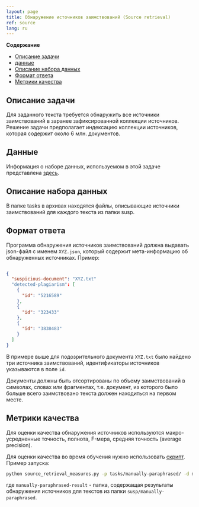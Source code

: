 ```yaml
---
layout: page
title: Обнаружение источников заимствований (Source retrieval)
ref: source
lang: ru
---
```


<!-- markdown-toc start - Don't edit this section. Run M-x markdown-toc-generate-toc again -->
**Содержание**

- [Описание задачи](#описание-задачи)
- [данные](#данные)
- [Описание набора данных](#описание-набора-данных)
- [Формат ответа](#формат-ответа)
- [Метрики качества](#метрики-качества)

<!-- markdown-toc end -->



## Описание задачи
Для заданного текста требуется обнаружить все источники заимствований 
в заранее зафиксированной коллекции источников.
Решение задачи предполагает индексацию коллекции источников,
которая содержит около 6 млн. документов.

## Данные 
Информация о наборе данных, используемом в этой задаче представлена [здесь](/content/corpora/paraplag.html#Использование-в-задаче-source-retrieval).

## Описание набора данных
В папке tasks в архивах находятся файлы,
описывающие источники заимствований для каждого текста из папки susp.

## Формат ответа
Программа обнаружения источников заимствований должна выдавать json-файл с именем `XYZ.json`,
который содержит мета-информацию об обнаруженных источниках.
Пример:
```json

{
  "suspicious-document": "XYZ.txt"
  "detected-plagiarism": [
    {
      "id": "5216589"
    },
    {
      "id": "323433"
    },
    {
      "id": "3838483"
    }
  ]
}

```

В примере выше для подозрительного документа `XYZ.txt` было найдено три источника заимствований,
идентификаторы источников указываются в поле `id`.

Документы должны быть отсортированы по объему заимствований в символах,
словах или фрагментах,
т.е. документ,
из которого было больше всего заимствовано текста должен находиться на первом месте.

## Метрики качества

Для оценки качества обнаружения источников используются макро-усредненные точность, полнота, F-мера, средняя точность (average precision).

Для оценки качества во время обучения нужно использовать [скрипт](https://raw.githubusercontent.com/PlagEvalRus/source_retrieval_measures/master/source_retrieval_measures.py).
Пример запуска:

```bash
python source_retrieval_measures.py -p tasks/manually-paraphrased/ -d manually-paraphrased-result
```
где `manually-paraphrased-result` - папка, содержащая результаты обнаружения источников для текстов из папки `susp/manually-paraphrased`.
